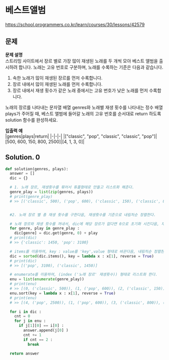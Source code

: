 # 베스트앨범
https://school.programmers.co.kr/learn/courses/30/lessons/42579

## 문제
**문제 설명**     
스트리밍 사이트에서 장르 별로 가장 많이 재생된 노래를 두 개씩 모아 베스트 앨범을 출시하려 합니다. 노래는 고유 번호로 구분하며, 노래를 수록하는 기준은 다음과 같습니다.

1. 속한 노래가 많이 재생된 장르를 먼저 수록합니다.
2. 장르 내에서 많이 재생된 노래를 먼저 수록합니다.
3. 장르 내에서 재생 횟수가 같은 노래 중에서는 고유 번호가 낮은 노래를 먼저 수록합니다.    

노래의 장르를 나타내는 문자열 배열 genres와 노래별 재생 횟수를 나타내는 정수 배열 plays가 주어질 때, 베스트 앨범에 들어갈 노래의 고유 번호를 순서대로 return 하도록 solution 함수를 완성하세요.

**입출력 예**   
|genres|plays|return|
|-|-|-|
|["classic", "pop", "classic", "classic", "pop"]|[500, 600, 150, 800, 2500]|[4, 1, 3, 0]|

## Solution. 0
```python
def solution(genres, plays):
  answer = []
  dic = {}

  # 1. 노래 장르, 재생횟수를 묶어서 튜플형태로 만들고 리스트화 해준다.
  genre_play = list(zip(genres, plays))
  # print(genre_play)
  # >> [('classic', 500), ('pop', 600), ('classic', 150), ('classic', 800), ('pop', 2500)]


  #2. 노래 장르 별 총 재생 횟수를 구한다음, 재생횟수를 기준으로 내림차순 정렬한다.

  # 노래 장르와 재생 횟수를 꺼내서, dic에 해당 장르가 없다면 0으로 초기화 시킨다음, 재생 횟수를 더한다.
  for genre, play in genre_play :
    dic[genre] = dic.get(genre, 0) + play
  # print(dic)
  # >> {'classic': 1450, 'pop': 3100}

  # items를 이용하여, key : value를 'key',value 형태로 바꾼다음, 내림차순 정렬한다.
  dic = sorted(dic.items(), key = lambda x : x[1], reverse = True)
  # print(dic)
  # >> [('pop', 3100), ('classic', 1450)]

  # enumerate를 이용하여, (index ('노래 장르' 재생횟수)) 형태로 리스트화 한다.
  enu = list(enumerate(genre_play))
  # print(enu)
  # >> [(0, ('classic', 500)), (1, ('pop', 600)), (2, ('classic', 150)), (3, ('classic', 800)), (4, ('pop', 2500))]
  enu.sort(key = lambda x : x[1], reverse = True)
  # print(enu)
  # >> [(4, ('pop', 2500)), (1, ('pop', 600)), (3, ('classic', 800)), (0, ('classic', 500)), (2, ('classic', 150))]

  for i in dic :
    cnt = 0
    for j in enu :
      if j[1][0] == i[0] :
        answer.append(j[0] )
        cnt += 1
        if cnt == 2 :
          break

  return answer
```